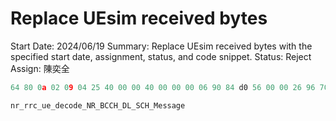 # Replace UEsim received bytes

Start Date: 2024/06/19
Summary: Replace UEsim received bytes with the specified start date, assignment, status, and code snippet.
Status: Reject
Assign: 陳奕全

```c
64 80 0a 02 09 04 25 40 00 00 40 00 00 00 06 90 84 d0 56 00 00 26 96 70 cb 35 de 01 b8 20 10 00 00 40 40 00 20 d2 14 0d 87 21 d3 30 00 08 00 00 9a 72 73 86 59 95 18 80 06 b5 33 5f 72 70 12 4e 71 aa 63 5b c6 a6 8f 4c 9c 2e 00 50 e1 d0 08 2c 07 60 12 23 37 b1 0c 00 00 00 00 00 00 00 00 00 00 00 00 00 00
```

`nr_rrc_ue_decode_NR_BCCH_DL_SCH_Message`